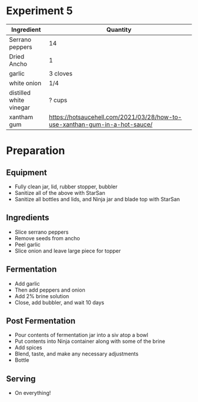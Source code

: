 # Experiment 5

| Ingredient              | Quantity                                                                   |
| ----------------------- | -------------------------------------------------------------------------- |
| Serrano peppers         | 14                                                                         |
| Dried Ancho             | 1                                                                          |
| garlic                  | 3 cloves                                                                   |
| white onion             | 1/4                                                                        |
| distilled white vinegar | ? cups                                                                     |
| xantham gum             | https://hotsaucehell.com/2021/03/28/how-to-use-xanthan-gum-in-a-hot-sauce/ |

# Preparation

## Equipment

* Fully clean jar, lid, rubber stopper, bubbler
* Sanitize all of the above with StarSan
* Sanitize all bottles and lids, and Ninja jar and blade top with StarSan

## Ingredients

* Slice serrano peppers
* Remove seeds from ancho 
* Peel garlic
* Slice onion and leave large piece for topper

## Fermentation

* Add garlic 
* Then add peppers and onion
* Add 2% brine solution
* Close, add bubbler, and wait 10 days

## Post Fermentation

* Pour contents of fermentation jar into a siv atop a bowl
* Put contents into Ninja container along with some of the brine
* Add spices
* Blend, taste, and make any necessary adjustments
* Bottle

## Serving

* On everything!
